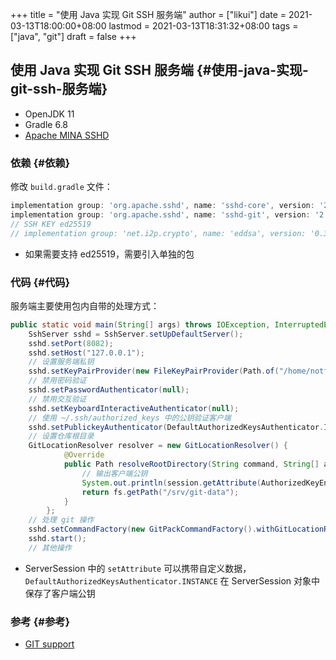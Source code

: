 +++
title = "使用 Java 实现 Git SSH 服务端"
author = ["likui"]
date = 2021-03-13T18:00:00+08:00
lastmod = 2021-03-13T18:31:32+08:00
tags = ["java", "git"]
draft = false
+++

## 使用 Java 实现 Git SSH 服务端 {#使用-java-实现-git-ssh-服务端}

-   OpenJDK 11
-   Gradle 6.8
-   [Apache MINA SSHD](https://github.com/apache/mina-sshd)


### 依赖 {#依赖}

修改 `build.gradle` 文件：

```groovy
implementation group: 'org.apache.sshd', name: 'sshd-core', version: '2.6.0'
implementation group: 'org.apache.sshd', name: 'sshd-git', version: '2.6.0'
// SSH KEY ed25519
// implementation group: 'net.i2p.crypto', name: 'eddsa', version: '0.3.0'
```

-   如果需要支持 ed25519，需要引入单独的包


### 代码 {#代码}

服务端主要使用包内自带的处理方式：

```java
public static void main(String[] args) throws IOException, InterruptedException {
    SshServer sshd = SshServer.setUpDefaultServer();
    sshd.setPort(8082);
    sshd.setHost("127.0.0.1");
    // 设置服务端私钥
    sshd.setKeyPairProvider(new FileKeyPairProvider(Path.of("/home/notfound/.ssh/id_rsa")));
    // 禁用密码验证
    sshd.setPasswordAuthenticator(null);
    // 禁用交互验证
    sshd.setKeyboardInteractiveAuthenticator(null);
    // 使用 ~/.ssh/authorized_keys 中的公钥验证客户端
    sshd.setPublickeyAuthenticator(DefaultAuthorizedKeysAuthenticator.INSTANCE);
    // 设置仓库根目录
    GitLocationResolver resolver = new GitLocationResolver() {
            @Override
            public Path resolveRootDirectory(String command, String[] args, ServerSession session, FileSystem fs) throws IOException {
                // 输出客户端公钥
                System.out.println(session.getAttribute(AuthorizedKeyEntriesPublickeyAuthenticator.AUTHORIZED_KEY));
                return fs.getPath("/srv/git-data");
            }
        };
    // 处理 git 操作
    sshd.setCommandFactory(new GitPackCommandFactory().withGitLocationResolver(resolver));
    sshd.start();
    // 其他操作
```

-   ServerSession 中的 `setAttribute` 可以携带自定义数据， `DefaultAuthorizedKeysAuthenticator.INSTANCE` 在 ServerSession 对象中保存了客户端公钥


### 参考 {#参考}

-   [GIT support](https://github.com/apache/mina-sshd/blob/sshd-2.6.0/docs/git.md)
